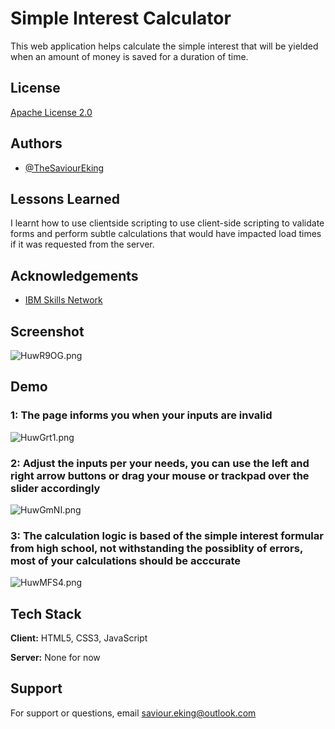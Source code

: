 # Simple Interest Calculator

This web application helps calculate the simple 
interest that will be yielded when an amount of 
money is saved for a duration of time. 


## License

[Apache License 2.0](https://choosealicense.com/licenses/apache-2.0/)


## Authors

- [@TheSaviourEking](https://www.github.com/TheSaviourEking)


## Lessons Learned

I learnt how to use clientside scripting to use 
client-side scripting to validate forms and perform 
subtle calculations that would have impacted load 
times if it was requested from the server.


## Acknowledgements

 - [IBM Skills Network](https:/ibm.com)


## Screenshot


![HuwR9OG.png](https://iili.io/HuwR9OG.png)
## Demo
### 1: The page informs you when your inputs are invalid

![HuwGrt1.png](https://iili.io/HuwGrt1.png)

### 2: Adjust the inputs per your needs, you can use the left and right arrow buttons or drag your mouse or trackpad over the slider accordingly
![HuwGmNI.png](https://iili.io/HuwGmNI.png)

### 3: The calculation logic is based of the simple interest formular from high school, not withstanding the possiblity of errors, most of your calculations should be acccurate

![HuwMFS4.png](https://iili.io/HuwMFS4.png)


## Tech Stack

**Client:** HTML5, CSS3, JavaScript

**Server:** None for now


## Support

For support or questions, email saviour.eking@outlook.com

